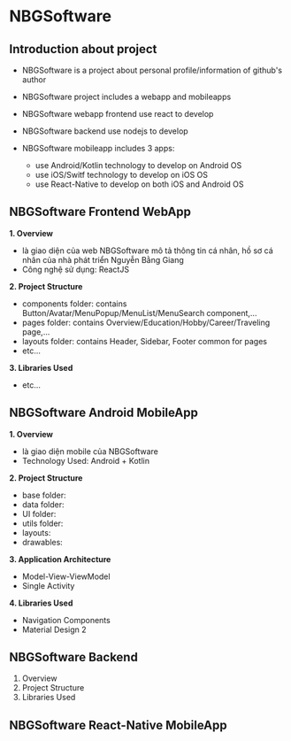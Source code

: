 # NBGSoftware
## Introduction about project

- NBGSoftware is a project about personal profile/information of github's author

- NBGSoftware project includes a webapp and mobileapps

- NBGSoftware webapp frontend use react to develop

- NBGSoftware backend use nodejs to develop

- NBGSoftware mobileapp includes 3 apps:
  + use Android/Kotlin technology to develop on Android OS
  + use iOS/Switf technology to develop on iOS OS
  + use React-Native to develop on both iOS and Android OS

## NBGSoftware Frontend WebApp
**1. Overview**
 - là giao diện của web NBGSoftware mô tả thông tin cá nhân, hồ sơ cá nhân của nhà phát triển Nguyễn Bằng Giang
 - Công nghệ sử dụng: ReactJS

**2. Project Structure**
 - components folder: contains Button/Avatar/MenuPopup/MenuList/MenuSearch component,...
 - pages folder: contains Overview/Education/Hobby/Career/Traveling page,...
 - layouts folder: contains Header, Sidebar, Footer common for pages
 - etc...

**3. Libraries Used**
 - etc...


## NBGSoftware Android MobileApp
**1. Overview**
 - là giao diện mobile của NBGSoftware 
 - Technology Used: Android + Kotlin

**2. Project Structure**
 - base folder:
 - data folder:
 - UI folder:
 - utils folder:
 - layouts:
 - drawables:

**3. Application Architecture**
 - Model-View-ViewModel
 - Single Activity

**4. Libraries Used**
 - Navigation Components
 - Material Design 2


## NBGSoftware Backend
1. Overview
2. Project Structure
3. Libraries Used

## NBGSoftware React-Native MobileApp